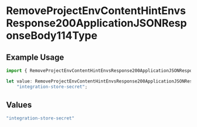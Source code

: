 # RemoveProjectEnvContentHintEnvsResponse200ApplicationJSONResponseBody114Type

## Example Usage

```typescript
import { RemoveProjectEnvContentHintEnvsResponse200ApplicationJSONResponseBody114Type } from "@simplesagar/vercel/models/removeprojectenvop.js";

let value: RemoveProjectEnvContentHintEnvsResponse200ApplicationJSONResponseBody114Type =
    "integration-store-secret";
```

## Values

```typescript
"integration-store-secret"
```